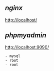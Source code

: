 ## *nginx*
[http://localhost/](http://localhost/)

## *phpmyadmin*
[http://localhost:9090/](http://localhost:9090/)
```
- mysql
- root
- root
```
